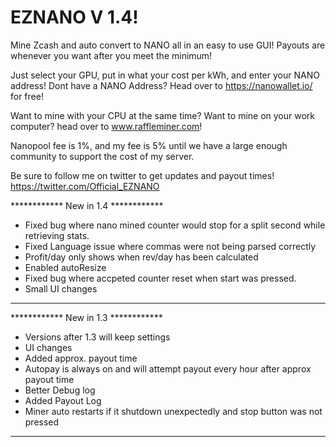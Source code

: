 # EZNANO V 1.4!

Mine Zcash and auto convert to NANO all in an easy to use GUI! Payouts are whenever you want after you meet the minimum!

Just select your GPU, put in what your cost per kWh, and enter your NANO address!
Dont have a NANO Address? Head over to https://nanowallet.io/ for free!

Want to mine with your CPU at the same time? Want to mine on your work computer? head over to www.raffleminer.com!

Nanopool fee is 1%, and my fee is 5% until we have a large enough community to support the cost of my server. 

Be sure to follow me on twitter to get updates and payout times! https://twitter.com/Official_EZNANO

************ New in 1.4 ************
- Fixed bug where nano mined counter would stop for a split second while retrieving stats.
- Fixed Language issue where commas were not being parsed correctly
- Profit/day only shows when rev/day has been calculated
- Enabled autoResize
- Fixed bug where accpeted counter reset when start was pressed. 
- Small UI changes
************************************

************ New in 1.3 ************
- Versions after 1.3 will keep settings
- UI changes
- Added approx. payout time
- Autopay is always on and will attempt payout every hour after approx payout time
- Better Debug log
- Added Payout Log
- Miner auto restarts if it shutdown unexpectedly and stop button was not pressed
************************************
